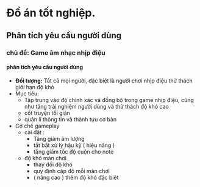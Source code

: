 # Đồ án tốt nghiệp.
## Phân tích yêu cầu người dùng
### chủ đề: Game âm nhạc nhịp điệu
#### phân tích yêu cầu người dùng
- **Đối tượng:** Tất cả mọi người, đặc biệt là người chơi nhịp điệu thử thách giới hạn độ khó
- Mục tiêu:
	- Tập trung vào độ chính xác và đồng bộ trong game nhịp điệu, cũng như tăng trải nghiệm người dùng và thử thách độ khó cao
	- cốt truyện tối giản
	- quản lí thông tin và thành tựu cơ bản 
- Cơ chế gameplay
	- cài đặt :
		- Tăng giảm âm lượng 
		- tắt bật xử lý hậu kỳ ( hiệu năng )
		- tăng giảm tốc độ cuộn cho note
	- độ khó màn chơi
		- thay đổi độ khó
		- quy định cập độ mỗi màn chơi
		- ( nâng cao ) thêm độ khó đặc biêt